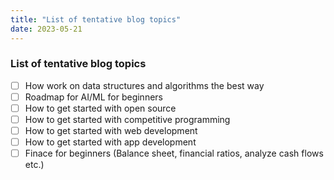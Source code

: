 ```yaml
---
title: "List of tentative blog topics"
date: 2023-05-21
---
```


### List of tentative blog topics
- [ ] How work on data structures and algorithms the best way
- [ ] Roadmap for AI/ML for beginners
- [ ] How to get started with open source
- [ ] How to get started with competitive programming
- [ ] How to get started with web development
- [ ] How to get started with app development
- [ ] Finace for beginners (Balance sheet, financial ratios, analyze cash flows etc.)